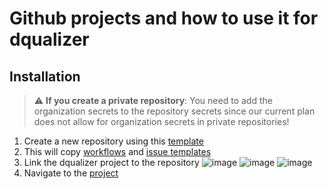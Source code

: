 # Github projects and how to use it for dqualizer

## Installation

> ⚠️ **If you create a private repository**: You need to add the organization secrets to the repository secrets since our current plan does not allow for organization secrets in private repositories!

1. Create a new repository using this [template](https://github.com/dqualizer/template)
2. This will copy [workflows](.github/workflows) and [issue templates](.github/ISSUE_TEMPLATE/)
3. Link the dqualizer project to the repository ![image](https://user-images.githubusercontent.com/33718194/221803125-5cfb2a24-4c43-466d-aed6-2714c5d86ad0.png) ![image](https://user-images.githubusercontent.com/33718194/221803202-e07edc2f-f7c8-410e-93aa-c860586d452e.png) ![image](https://user-images.githubusercontent.com/33718194/221803327-b815b93e-00b9-41c9-94c3-2fa741359b83.png)
4. Navigate to the [project](https://github.com/orgs/dqualizer/projects/3)


